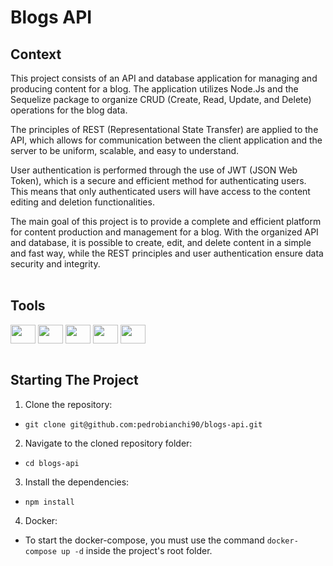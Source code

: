 # Blogs API

## Context
This project consists of an API and database application for managing and producing content for a blog. The application utilizes Node.Js and the Sequelize package to organize CRUD (Create, Read, Update, and Delete) operations for the blog data.

The principles of REST (Representational State Transfer) are applied to the API, which allows for communication between the client application and the server to be uniform, scalable, and easy to understand.

User authentication is performed through the use of JWT (JSON Web Token), which is a secure and efficient method for authenticating users. This means that only authenticated users will have access to the content editing and deletion functionalities.

The main goal of this project is to provide a complete and efficient platform for content production and management for a blog. With the organized API and database, it is possible to create, edit, and delete content in a simple and fast way, while the REST principles and user authentication ensure data security and integrity.
<br><br>

## Tools
<div style="display: inline_block">
  <img align="center" height="30" width="40" src="https://cdn.jsdelivr.net/gh/devicons/devicon/icons/docker/docker-plain.svg">
  <img align="center" height="30" width="40" src="https://cdn.jsdelivr.net/gh/devicons/devicon/icons/javascript/javascript-plain.svg">
  <img align="center" height="30" width="40" src="https://cdn.jsdelivr.net/gh/devicons/devicon/icons/mysql/mysql-original-wordmark.svg">
  <img align="center" height="30" width="40" src="https://cdn.jsdelivr.net/gh/devicons/devicon/icons/nodejs/nodejs-plain.svg">
  <img align="center" height="30" width="40" src="https://cdn.jsdelivr.net/gh/devicons/devicon/icons/sequelize/sequelize-plain.svg">
 </div>
<br>

## Starting The Project
1. Clone the repository:
  * ```git clone git@github.com:pedrobianchi90/blogs-api.git```
2. Navigate to the cloned repository folder:
  * ```cd blogs-api```
3. Install the dependencies:
  * ```npm install```
4. Docker:
  * To start the docker-compose, you must use the command `docker-compose up -d` inside the project's root folder.
